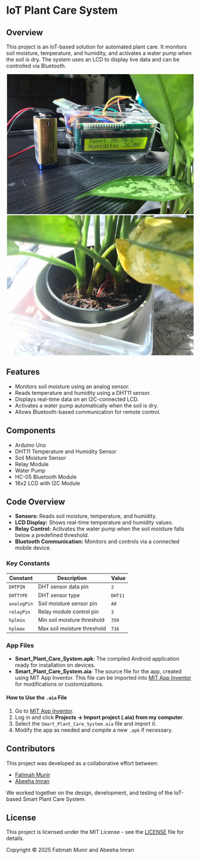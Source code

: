 # IoT Plant Care System

## Overview
This project is an IoT-based solution for automated plant care. It monitors soil moisture, temperature, and humidity, and activates a water pump when the soil is dry. The system uses an LCD to display live data and can be controlled via Bluetooth.

<div align="center">
  <img src="images/2.jpeg" alt="IoT Plant System" width="500">
  <img src="images/3.jpeg" alt="IoT Plant System" width="500">
</div>

## Features
- Monitors soil moisture using an analog sensor.
- Reads temperature and humidity using a DHT11 sensor.
- Displays real-time data on an I2C-connected LCD.
- Activates a water pump automatically when the soil is dry.
- Allows Bluetooth-based communication for remote control.

## Components
- Arduino Uno
- DHT11 Temperature and Humidity Sensor
- Soil Moisture Sensor
- Relay Module
- Water Pump
- HC-05 Bluetooth Module
- 16x2 LCD with I2C Module

## Code Overview
- **Sensors:** Reads soil moisture, temperature, and humidity.
- **LCD Display:** Shows real-time temperature and humidity values.
- **Relay Control:** Activates the water pump when the soil moisture falls below a predefined threshold.
- **Bluetooth Communication:** Monitors and controls via a connected mobile device.

### Key Constants
| Constant  | Description                       | Value   |
|-----------|-----------------------------------|---------|
| `DHTPIN`  | DHT sensor data pin              | `2`     |
| `DHTTYPE` | DHT sensor type                  | `DHT11` |
| `analogPin` | Soil moisture sensor pin        | `A0`    |
| `relayPin` | Relay module control pin        | `3`     |
| `hplmin`  | Min soil moisture threshold      | `350`   |
| `hplmax`  | Max soil moisture threshold      | `716`   |

### App Files

- **Smart_Plant_Care_System.apk**: The compiled Android application ready for installation on devices.
- **Smart_Plant_Care_System.aia**: The source file for the app, created using MIT App Inventor. This file can be imported into [MIT App Inventor](https://appinventor.mit.edu/) for modifications or customizations.

#### How to Use the `.aia` File
1. Go to [MIT App Inventor](https://appinventor.mit.edu/).
2. Log in and click **Projects → Import project (.aia) from my computer**.
3. Select the `Smart_Plant_Care_System.aia` file and import it.
4. Modify the app as needed and compile a new `.apk` if necessary.

## Contributors

This project was developed as a collaborative effort between:
- [Fatimah Munir](https://github.com/Mikaxial)  
- [Abeeha Imran](https://github.com/TechGorlBeea)

We worked together on the design, development, and testing of the IoT-based Smart Plant Care System.

## License

This project is licensed under the MIT License - see the [LICENSE](LICENSE) file for details.

Copyright © 2025 Fatimah Munir and Abeeha Imran
